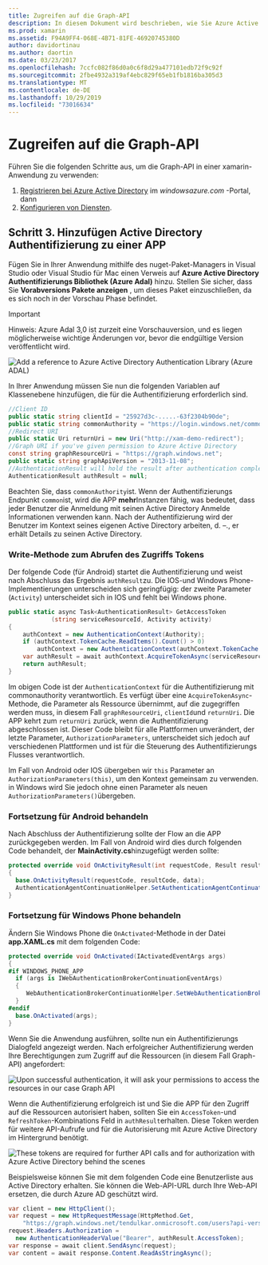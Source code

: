 ```yaml
---
title: Zugreifen auf die Graph-API
description: In diesem Dokument wird beschrieben, wie Sie Azure Active Directory Authentifizierung einer mobilen Anwendung hinzufügen, die mit xamarin erstellt wurde.
ms.prod: xamarin
ms.assetid: F94A9FF4-068E-4B71-81FE-46920745380D
author: davidortinau
ms.author: daortin
ms.date: 03/23/2017
ms.openlocfilehash: 7ccfc082f86d0a0c6f8d29a477101edb72f9c92f
ms.sourcegitcommit: 2fbe4932a319af4ebc829f65eb1fb1816ba305d3
ms.translationtype: MT
ms.contentlocale: de-DE
ms.lasthandoff: 10/29/2019
ms.locfileid: "73016634"
---
```

# <a name="accessing-the-graph-api"></a>Zugreifen auf die Graph-API

Führen Sie die folgenden Schritte aus, um die Graph-API in einer xamarin-Anwendung zu verwenden:

1. [Registrieren bei Azure Active Directory](~/cross-platform/data-cloud/active-directory/get-started/register.md) im *windowsazure.com* -Portal, dann
2. [Konfigurieren von Diensten](~/cross-platform/data-cloud/active-directory/get-started/configure.md).

## <a name="step-3-adding-active-directory-authentication-to-an-app"></a>Schritt 3. Hinzufügen Active Directory Authentifizierung zu einer APP

Fügen Sie in Ihrer Anwendung mithilfe des nuget-Paket-Managers in Visual Studio oder Visual Studio für Mac einen Verweis auf **Azure Active Directory Authentifizierungs Bibliothek (Azure Adal)** hinzu.
Stellen Sie sicher, dass Sie **Vorabversions Pakete anzeigen** , um dieses Paket einzuschließen, da es sich noch in der Vorschau Phase befindet.

> [!IMPORTANT]
> Hinweis: Azure Adal 3,0 ist zurzeit eine Vorschauversion, und es liegen möglicherweise wichtige Änderungen vor, bevor die endgültige Version veröffentlicht wird. 

![](graph-images/06.-adal-nuget-package.jpg "Add a reference to Azure Active Directory Authentication Library (Azure ADAL)")

In Ihrer Anwendung müssen Sie nun die folgenden Variablen auf Klassenebene hinzufügen, die für die Authentifizierung erforderlich sind.

```csharp
//Client ID
public static string clientId = "25927d3c-.....-63f2304b90de";
public static string commonAuthority = "https://login.windows.net/common"
//Redirect URI
public static Uri returnUri = new Uri("http://xam-demo-redirect");
//Graph URI if you've given permission to Azure Active Directory
const string graphResourceUri = "https://graph.windows.net";
public static string graphApiVersion = "2013-11-08";
//AuthenticationResult will hold the result after authentication completes
AuthenticationResult authResult = null;
```

Beachten Sie, dass `commonAuthority`ist. Wenn der Authentifizierungs Endpunkt `common`ist, wird die APP **mehr**Instanzen fähig, was bedeutet, dass jeder Benutzer die Anmeldung mit seinen Active Directory Anmelde Informationen verwenden kann. Nach der Authentifizierung wird der Benutzer im Kontext seines eigenen Active Directory arbeiten, d. –., er erhält Details zu seinen Active Directory.

### <a name="write-method-to-acquire-access-token"></a>Write-Methode zum Abrufen des Zugriffs Tokens

Der folgende Code (für Android) startet die Authentifizierung und weist nach Abschluss das Ergebnis `authResult`zu. Die IOS-und Windows Phone-Implementierungen unterscheiden sich geringfügig: der zweite Parameter (`Activity`) unterscheidet sich in IOS und fehlt bei Windows phone.

```csharp
public static async Task<AuthenticationResult> GetAccessToken
            (string serviceResourceId, Activity activity)
{
    authContext = new AuthenticationContext(Authority);
    if (authContext.TokenCache.ReadItems().Count() > 0)
        authContext = new AuthenticationContext(authContext.TokenCache.ReadItems().First().Authority);
    var authResult = await authContext.AcquireTokenAsync(serviceResourceId, clientId, returnUri, new AuthorizationParameters(activity));
    return authResult;
}  
```

Im obigen Code ist der `AuthenticationContext` für die Authentifizierung mit commonauthority verantwortlich. Es verfügt über eine `AcquireTokenAsync`-Methode, die Parameter als Ressource übernimmt, auf die zugegriffen werden muss, in diesem Fall `graphResourceUri`, `clientId`und `returnUri`. Die APP kehrt zum `returnUri` zurück, wenn die Authentifizierung abgeschlossen ist. Dieser Code bleibt für alle Plattformen unverändert, der letzte Parameter, `AuthorizationParameters`, unterscheidet sich jedoch auf verschiedenen Plattformen und ist für die Steuerung des Authentifizierungs Flusses verantwortlich.

Im Fall von Android oder IOS übergeben wir `this` Parameter an `AuthorizationParameters(this)`, um den Kontext gemeinsam zu verwenden. in Windows wird Sie jedoch ohne einen Parameter als neuen `AuthorizationParameters()`übergeben.

### <a name="handle-continuation-for-android"></a>Fortsetzung für Android behandeln

Nach Abschluss der Authentifizierung sollte der Flow an die APP zurückgegeben werden. Im Fall von Android wird dies durch folgenden Code behandelt, der **MainActivity.cs**hinzugefügt werden sollte:

```csharp
protected override void OnActivityResult(int requestCode, Result resultCode, Intent data)
{
  base.OnActivityResult(requestCode, resultCode, data);
  AuthenticationAgentContinuationHelper.SetAuthenticationAgentContinuationEventArgs(requestCode, resultCode, data);
}
```

### <a name="handle-continuation-for-windows-phone"></a>Fortsetzung für Windows Phone behandeln

Ändern Sie Windows Phone die `OnActivated`-Methode in der Datei **app.XAML.cs** mit dem folgenden Code:

```csharp
protected override void OnActivated(IActivatedEventArgs args)
{
#if WINDOWS_PHONE_APP
  if (args is IWebAuthenticationBrokerContinuationEventArgs)
  {
     WebAuthenticationBrokerContinuationHelper.SetWebAuthenticationBrokerContinuationEventArgs(args as IWebAuthenticationBrokerContinuationEventArgs);
  }
#endif
  base.OnActivated(args);
}
```

Wenn Sie die Anwendung ausführen, sollte nun ein Authentifizierungs Dialogfeld angezeigt werden.
Nach erfolgreicher Authentifizierung werden Ihre Berechtigungen zum Zugriff auf die Ressourcen (in diesem Fall Graph-API) angefordert:

![](graph-images/08.-authentication-flow.jpg "Upon successful authentication, it will ask your permissions to access the resources in our case Graph API")

Wenn die Authentifizierung erfolgreich ist und Sie die APP für den Zugriff auf die Ressourcen autorisiert haben, sollten Sie ein `AccessToken`-und `RefreshToken`-Kombinations Feld in `authResult`erhalten. Diese Token werden für weitere API-Aufrufe und für die Autorisierung mit Azure Active Directory im Hintergrund benötigt.

![](graph-images/07.-access-token-for-authentication.jpg "These tokens are   required for further API calls and for authorization with Azure Active Directory behind the scenes")

Beispielsweise können Sie mit dem folgenden Code eine Benutzerliste aus Active Directory erhalten. Sie können die Web-API-URL durch Ihre Web-API ersetzen, die durch Azure AD geschützt wird.

```csharp
var client = new HttpClient();
var request = new HttpRequestMessage(HttpMethod.Get,
    "https://graph.windows.net/tendulkar.onmicrosoft.com/users?api-version=2013-04-05");
request.Headers.Authorization =
  new AuthenticationHeaderValue("Bearer", authResult.AccessToken);
var response = await client.SendAsync(request);
var content = await response.Content.ReadAsStringAsync();
```
